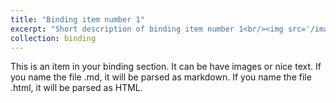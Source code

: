 ```yaml
---
title: "Binding item number 1"
excerpt: "Short description of binding item number 1<br/><img src='/images/500x300.png'>"
collection: binding
---
```


This is an item in your binding section. It can be have images or nice text. If you name the file .md, it will be parsed as markdown. If you name the file .html, it will be parsed as HTML. 
